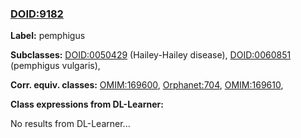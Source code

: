 
### [DOID:9182](http://purl.obolibrary.org/obo/DOID_9182)
**Label:** pemphigus

**Subclasses:** [DOID:0050429](http://purl.obolibrary.org/obo/DOID_0050429) (Hailey-Hailey disease), [DOID:0060851](http://purl.obolibrary.org/obo/DOID_0060851) (pemphigus vulgaris), 

**Corr. equiv. classes:** [OMIM:169600](http://purl.obolibrary.org/obo/OMIM_169600), [Orphanet:704](http://www.orpha.net/ORDO/Orphanet_704), [OMIM:169610](http://purl.obolibrary.org/obo/OMIM_169610), 

**Class expressions from DL-Learner:**

No results from DL-Learner...




